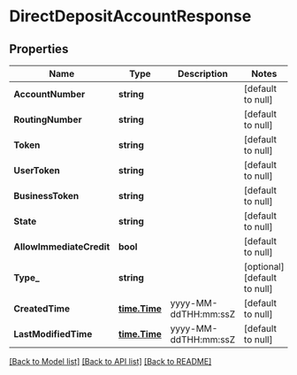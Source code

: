 # DirectDepositAccountResponse

## Properties
Name | Type | Description | Notes
------------ | ------------- | ------------- | -------------
**AccountNumber** | **string** |  | [default to null]
**RoutingNumber** | **string** |  | [default to null]
**Token** | **string** |  | [default to null]
**UserToken** | **string** |  | [default to null]
**BusinessToken** | **string** |  | [default to null]
**State** | **string** |  | [default to null]
**AllowImmediateCredit** | **bool** |  | [default to null]
**Type_** | **string** |  | [optional] [default to null]
**CreatedTime** | [**time.Time**](time.Time.md) | yyyy-MM-ddTHH:mm:ssZ | [default to null]
**LastModifiedTime** | [**time.Time**](time.Time.md) | yyyy-MM-ddTHH:mm:ssZ | [default to null]

[[Back to Model list]](../README.md#documentation-for-models) [[Back to API list]](../README.md#documentation-for-api-endpoints) [[Back to README]](../README.md)


